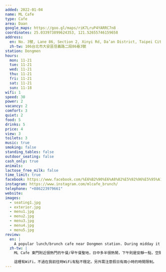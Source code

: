 ```yaml
---
added: 2022-01-04
name: ML Cafe
type: Cafe
area: Daan
google_maps: https://goo.gl/maps/riK7LruP4YARRC7n8
coordinates: 25.033973899624353, 121.52655746159658
address:
  en: No. 3號, Lane 86, Section 2, Xinyi Rd, Da’an District, Taipei City, 106
  zh-tw: 106台北市大安區信義路二段86巷3號
station: Dongmen
hours:
  mon: 11-21
  tue: 11-21
  wed: 11-21
  thu: 11-21
  fri: 11-21
  sat: 11-21
  sun: 11-18
wifi: 1
speed: 30
power: 2
vacancy: 2
comfort: 3
quiet: 2
food: 5
drinks: 5
price: 4
view: 3
toilets: 3
music: true
smoking: false
standing_tables: false
outdoor_seating: false
cash_only: true
animals: 
lactose_free_milk: false
time_limit: true
facebook: https://www.facebook.com/%E6%B2%90%E6%A8%82%E5%92%96%E5%95%A1-%E4%BF%A1%E7%BE%A9%E6%9D%B1%E9%96%80%E5%BA%97-1050753418364230/
instagram: https://www.instagram.com/mlcafe_brunch/
telephone: "+886223979661"
website: 
images:
  - seating1.jpg
  - exterior.jpg
  - menu1.jpg
  - menu2.jpg
  - menu3.jpg
  - menu4.jpg
  - menu5.jpg
review:
  en: |
    A popular lunch/brunch cafe near Dongmen station. During midday it can be a little busy/noisy. However, the afternoon was definitely quieter and made for a comfortable space to work from. The menu is large, with many food and drink options. There's WiFi, but it was very unstable during my visit. Also note that there is a 2 hour time limit during weekends.
  zh-tw: |
    ML Cafe 東門附近很熱門的午餐/早午餐聖地，日中多半很熱鬧，下午則是安靜一點，空間也很舒適，非常適合工作。餐點和飲品的選擇都很豐富，適合待上一段時間不用擔心肚子餓。

    這裡有WiFi，不過在我前往時WiFi有點不穩定。另外需注意假日有兩小時的時間限制。
---
```

